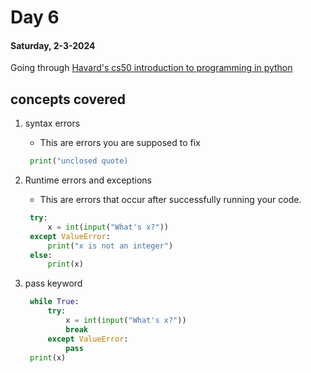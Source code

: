 # Day 6

#### Saturday, 2-3-2024

Going through [Havard's cs50 introduction to programming in python]('https://www.youtube.com/watch?v=nLRL_NcnK-4')

## concepts covered

1. syntax errors
   - This are errors you are supposed to fix
   ```python
    print("unclosed quote)
   ```
2. Runtime errors and exceptions

   - This are errors that occur after successfully running your code.

   ```python
    try:
        x = int(input("What's x?"))
    except ValueError:
        print("x is not an integer")
    else:
        print(x)

   ```

3. pass keyword
   ```python
    while True:
        try:
            x = int(input("What's x?"))
            break
        except ValueError:
            pass
    print(x)
   ```
